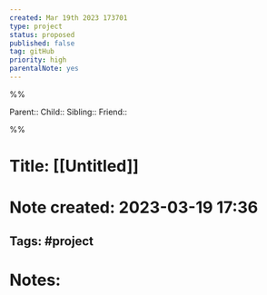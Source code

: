 ```yaml
---
created: Mar 19th 2023 173701
type: project
status: proposed
published: false
tag: gitHub
priority: high
parentalNote: yes
---
```


%%

Parent:: 
Child::
Sibling::
Friend::

%%

# Title: [[Untitled]]

# Note created: 2023-03-19 17:36

## Tags: #project

# Notes:
